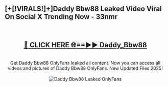 <h2>[+[!VIRALS!]+]Daddy Bbw88 Leaked Video Viral On Social X Trending Now - 33nmr</h2>
<br>
<div align="center">
<h2><a href="https://libra.edu.pl?Daddy_Bbw88" rel="nofollow">🔴 CLICK HERE 🌐==►► Daddy_Bbw88</a></h2>
<br>
Get Daddy Bbw88 OnlyFans leaked all content. Now you can access all videos and pictures of Daddy Bbw88 OnlyFans. New Updated Files 2025!
<br>
<br>
<a href="https://libra.edu.pl?Daddy_Bbw88" rel="nofollow" data-target="animated-image.originalLink"><img src="https://i.ibb.co.com/WyWwxjT/player-gif2.gif" alt="Daddy Bbw88 Leaked OnlyFans" style="max-width: 100%; display: inline-block;" data-target="animated-image.originalImage"></a>
</div>
<br>